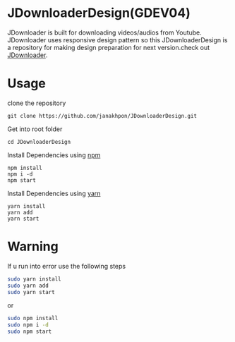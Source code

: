 # JDownloaderDesign(GDEV04)
 JDownloader is built for downloading videos/audios from Youtube. JDownloader uses responsive design pattern so this JDownloaderDesign is a repository for making design preparation for next version.check out [JDownloader](https://github.com/janakhpon/JDownloaderDesign.git).



# Usage

clone the repository

    git clone https://github.com/janakhpon/JDownloaderDesign.git

Get into root folder

    cd JDownloaderDesign

Install Dependencies using [npm](https://www.npmjs.com/)

    npm install
    npm i -d
    npm start

Install Dependencies using [yarn](https://yarnpkg.com/en/)

    yarn install
    yarn add
    yarn start




# Warning
If u run into error use the following steps

```bash
sudo yarn install
sudo yarn add
sudo yarn start
```
or

```bash
sudo npm install
sudo npm i -d
sudo npm start
```
